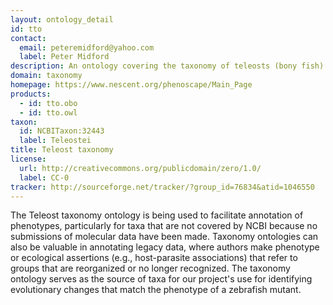```yaml
---
layout: ontology_detail
id: tto
contact:
  email: peteremidford@yahoo.com
  label: Peter Midford
description: An ontology covering the taxonomy of teleosts (bony fish)
domain: taxonomy
homepage: https://www.nescent.org/phenoscape/Main_Page
products:
  - id: tto.obo
  - id: tto.owl
taxon:
  id: NCBITaxon:32443
  label: Teleostei
title: Teleost taxonomy
license:
  url: http://creativecommons.org/publicdomain/zero/1.0/
  label: CC-0
tracker: http://sourceforge.net/tracker/?group_id=76834&atid=1046550
---
```


The Teleost taxonomy ontology is being used to facilitate annotation of phenotypes, particularly for taxa that are not covered by NCBI because no submissions of molecular data have been made. Taxonomy ontologies can also be valuable in annotating legacy data, where authors make phenotype or ecological assertions (e.g., host-parasite associations) that refer to groups that are reorganized or no longer recognized. The taxonomy ontology serves as the source of taxa for our project's use for identifying evolutionary changes that match the phenotype of a zebrafish mutant.

